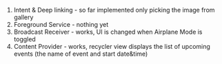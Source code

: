 1. Intent & Deep linking - so far implemented only picking the image from gallery
2. Foreground Service - nothing yet
3. Broadcast Receiver - works, UI is changed when Airplane Mode is toggled
4. Content Provider - works, recycler view displays the list of upcoming events (the name of event and start date&time)

